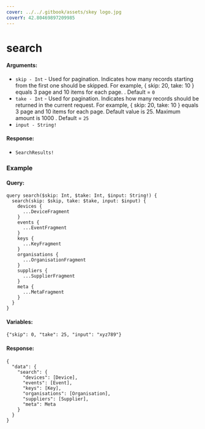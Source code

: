 ```yaml
---
cover: ../../.gitbook/assets/skey logo.jpg
coverY: 42.80469897209985
---
```


# search

#### Arguments:

* `skip - Int` - Used for pagination. Indicates how many records starting from the first one should be skipped. For example, { skip: 20, take: 10 } equals 3 page and 10 items for each page. . Default = `0`
* `take - Int` - Used for pagination. Indicates how many records should be returned in the current request. For example, { skip: 20, take: 10 } equals 3 page and 10 items for each page. Default value is 25. Maximum amount is 1000 . Default = `25`
* `input - String!`

#### Response:

* `SearchResults!`

### Example

#### Query:

```
query search($skip: Int, $take: Int, $input: String!) {
  search(skip: $skip, take: $take, input: $input) {
    devices {
      ...DeviceFragment
    }
    events {
      ...EventFragment
    }
    keys {
      ...KeyFragment
    }
    organisations {
      ...OrganisationFragment
    }
    suppliers {
      ...SupplierFragment
    }
    meta {
      ...MetaFragment
    }
  }
}
```

#### Variables:

`{"skip": 0, "take": 25, "input": "xyz789"}`

#### Response:

```
{
  "data": {
    "search": {
      "devices": [Device],
      "events": [Event],
      "keys": [Key],
      "organisations": [Organisation],
      "suppliers": [Supplier],
      "meta": Meta
    }
  }
}
```
